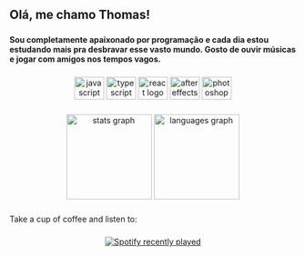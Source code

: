 <h2 align="left">Olá, me chamo Thomas!</h2>

###

<h4 align="left">Sou completamente apaixonado por programação e cada dia estou estudando mais pra desbravar esse vasto mundo. Gosto de ouvir músicas e jogar com amigos nos tempos vagos.</h4>

###

<div align="center">
  <img src="https://cdn.jsdelivr.net/gh/devicons/devicon/icons/javascript/javascript-original.svg" height="40" width="52" alt="javascript logo"  />
  <img src="https://cdn.jsdelivr.net/gh/devicons/devicon/icons/typescript/typescript-original.svg" height="40" width="52" alt="typescript logo"  />
  <img src="https://cdn.jsdelivr.net/gh/devicons/devicon/icons/react/react-original.svg" height="40" width="52" alt="react logo"  />
  <img src="https://cdn.jsdelivr.net/gh/devicons/devicon/icons/aftereffects/aftereffects-original.svg" height="40" width="52" alt="aftereffects logo"  />
  <img src="https://cdn.jsdelivr.net/gh/devicons/devicon/icons/photoshop/photoshop-plain.svg" height="40" width="52" alt="photoshop logo"  />
</div>

###

<div align="center">
  <img src="https://github-readme-stats.vercel.app/api?hide_title=false&hide_rank=false&show_icons=true&include_all_commits=true&count_private=true&disable_animations=false&theme=dracula&locale=en&hide_border=false&username=thverdam" height="150" alt="stats graph"  />
  <img src="https://github-readme-stats.vercel.app/api/top-langs?locale=en&hide_title=false&layout=compact&card_width=320&langs_count=5&theme=dracula&hide_border=false&username=thverdam" height="150" alt="languages graph"  />
</div>

###

<p align="left">Take a cup of coffee and listen to:</p>

###

<div align="center">
  <a href="https://open.spotify.com/user/ithomasdzn">
    <img src="https://spotify-recently-played-readme.vercel.app/api?user=ithomasdzn&unique={true|1|on|yes}" alt="Spotify recently played"  />
  </a>
</div>

###
